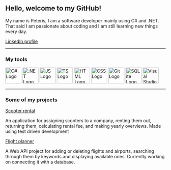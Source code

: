 ## Hello, welcome to my GitHub!

My name is Peteris, I am a software developer mainly using C# and .NET.
That said I am passionate about coding and I am still learning new things every day.

<a href="https://www.linkedin.com/in/kruminsp/">LinkedIn profile</a>

---

### My tools

<picture><img src="https://cdn.worldvectorlogo.com/logos/c--4.svg" alt="C# Logo" width="50" height="50" title="C#"/></picture>
<picture><img src="https://cdn.worldvectorlogo.com/logos/dot-net-core-7.svg" title=".NET" alt=".NET Logo" width="50" height="50"/> </picture>
<picture><img src="https://cdn.worldvectorlogo.com/logos/logo-javascript.svg" title="JavaScript" alt="JS Logo" width="50" height="50"/> </picture>
<picture><img src="https://cdn.worldvectorlogo.com/logos/typescript.svg" title="TypeScript" alt="TS Logo" width="50" height="50"/> </picture>
<picture><img src="https://cdn.worldvectorlogo.com/logos/html-1.svg" title="HTML" alt="HTML Logo" width="50" height="50"/> </picture>
<picture><img src="https://cdn.worldvectorlogo.com/logos/css-3.svg" title="CSS" alt="CSS Logo" width="50" height="50"/> </picture>
<picture><img src="https://cdn.worldvectorlogo.com/logos/git-icon.svg" title="Git" alt="Git Logo" width="50" height="50"/> </picture>
<picture><img src="https://upload.wikimedia.org/wikipedia/commons/thumb/9/97/Sqlite-square-icon.svg/2048px-Sqlite-square-icon.svg.png" title="SQLite" alt="SQLite Logo" width="50" height="50"/> </picture>
<picture><img src="https://cdn.worldvectorlogo.com/logos/visual-studio-2013.svg" title="Visual Studio" alt="Visual Studio Logo" width="50" height="50"/> </picture>

---

### Some of my projects

<a href="https://github.com/KruminsP/ScooterRental">Scooter rental</a>

An application for assigning scooters to a company, renting them out, returning them, celculating rental fee, and making yearly overviews.
Made using test driven development

<a href="https://github.com/KruminsP/FlightPlanner">Flight planner</a>

A Web API project for adding or deleting flights and airports, searching through them by keywords and displaying available ones.
Currently working on connecting it with a database.

